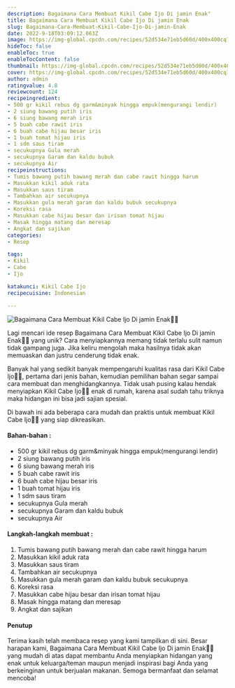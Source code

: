 ```yaml
---
description: Bagaimana Cara Membuat Kikil Cabe Ijo Di jamin Enak"
title: Bagaimana Cara Membuat Kikil Cabe Ijo Di jamin Enak
slug: Bagaimana-Cara-Membuat-Kikil-Cabe-Ijo-Di-jamin-Enak
date: 2022-9-18T03:09:12.063Z
image: https://img-global.cpcdn.com/recipes/52d534e71eb5d60d/400x400cq70/photo.jpg
hideToc: false
enableToc: true
enableTocContent: false
thumbnail: https://img-global.cpcdn.com/recipes/52d534e71eb5d60d/400x400cq70/photo.jpg
cover: https://img-global.cpcdn.com/recipes/52d534e71eb5d60d/400x400cq70/photo.jpg
author: admin
ratingvalue: 4.8
reviewcount: 124
recipeingredient:
- 500 gr kikil rebus dg garm&minyak hingga empuk(mengurangi lendir)
- 2 siung bawang putih iris
- 6 siung bawang merah iris
- 5 buah cabe rawit iris
- 6 buah cabe hijau besar iris
- 1 buah tomat hijau iris
- 1 sdm saus tiram
- secukupnya Gula merah
- secukupnya Garam dan kaldu bubuk
- secukupnya Air
recipeinstructions:
- Tumis bawang putih bawang merah dan cabe rawit hingga harum
- Masukkan kikil aduk rata
- Masukkan saus tiram
- Tambahkan air secukupnya
- Masukkan gula merah garam dan kaldu bubuk secukupnya
- Koreksi rasa
- Masukkan cabe hijau besar dan irisan tomat hijau
- Masak hingga matang dan meresap
- Angkat dan sajikan
categories:
- Resep

tags:
- Kikil
- Cabe
- Ijo

katakunci: Kikil Cabe Ijo
recipecuisine: Indonesian

---
```


![Bagaimana Cara Membuat Kikil Cabe Ijo Di jamin Enak👩‍🍳](https://img-global.cpcdn.com/recipes/52d534e71eb5d60d/400x400cq70/photo.jpg)

Lagi mencari ide resep Bagaimana Cara Membuat Kikil Cabe Ijo Di jamin Enak👩‍🍳 yang unik? Cara menyiapkannya memang tidak terlalu sulit namun tidak gampang juga. Jika keliru mengolah maka hasilnya tidak akan memuaskan dan justru cenderung tidak enak.

Banyak hal yang sedikit banyak mempengaruhi kualitas rasa dari Kikil Cabe Ijo👩‍🍳, pertama dari jenis bahan, kemudian pemilihan bahan segar sampai cara membuat dan menghidangkannya. Tidak usah pusing kalau hendak menyiapkan Kikil Cabe Ijo👩‍🍳 enak di rumah, karena asal sudah tahu triknya maka hidangan ini bisa jadi sajian spesial.

Di bawah ini ada beberapa cara mudah dan praktis untuk membuat Kikil Cabe Ijo👩‍🍳 yang siap dikreasikan.

<!--inarticleads1-->

#### Bahan-bahan :

- 500 gr kikil rebus dg garm&minyak hingga empuk(mengurangi lendir)
- 2 siung bawang putih iris
- 6 siung bawang merah iris
- 5 buah cabe rawit iris
- 6 buah cabe hijau besar iris
- 1 buah tomat hijau iris
- 1 sdm saus tiram
- secukupnya Gula merah
- secukupnya Garam dan kaldu bubuk
- secukupnya Air

<!--inarticleads2-->

#### Langkah-langkah membuat :

1. Tumis bawang putih bawang merah dan cabe rawit hingga harum
1. Masukkan kikil aduk rata
1. Masukkan saus tiram
1. Tambahkan air secukupnya
1. Masukkan gula merah garam dan kaldu bubuk secukupnya
1. Koreksi rasa
1. Masukkan cabe hijau besar dan irisan tomat hijau
1. Masak hingga matang dan meresap
1. Angkat dan sajikan

#### Penutup

Terima kasih telah membaca resep yang kami tampilkan di sini. Besar harapan kami, Bagaimana Cara Membuat Kikil Cabe Ijo Di jamin Enak👩‍🍳 yang mudah di atas dapat membantu Anda menyiapkan hidangan yang enak untuk keluarga/teman maupun menjadi inspirasi bagi Anda yang berkeinginan untuk berjualan makanan. Semoga bermanfaat dan selamat mencoba!